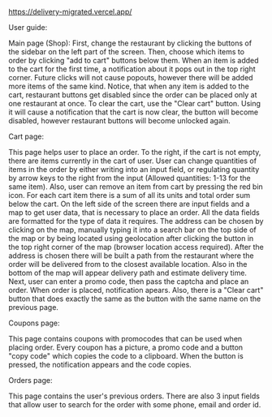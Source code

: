 https://delivery-migrated.vercel.app/

User guide:

Main page (Shop):
First, change the restaurant by clicking the buttons of the sidebar on the left part of the screen.
Then, choose which items to order by clicking "add to cart" buttons below them. When an item is added to the cart for the first time, a notification about it pops out in the top right corner. Future clicks will not cause popouts, however there will be added more items of the same kind.
Notice, that when any item is added to the cart, restaurant buttons get disabled since the order can be placed only at one restaurant at once.
To clear the cart, use the "Clear cart" button. Using it will cause a notification that the cart is now clear, the button will become disabled, however restaurant buttons will become unlocked again.

Cart page:

This page helps user to place an order. To the right, if the cart is not empty, there are items currently in the cart of user. User can change quantities of items in the order by either writing into an input field, or regulating quantity by arrow keys to the right from the input (Allowed quantities: 1-13 for the same item). Also, user can remove an item from cart by pressing the red bin icon. For each cart item there is a sum of all its units and total order sum below the cart.
On the left side of the screen there are input fields and a map to get user data, that is necessary to place an order. All the data fields are formatted for the type of data it requires. The address can be chosen by clicking on the map, manually typing it into a search bar on the top side of the map or by being located using geolocation after clicking the button in the top right corner of the map (browser location access required). After the address is chosen there will be built a path from the restaurant where the order will be delivered from to the closest available location. Also in the bottom of the map will appear delivery path and estimate delivery time. Next, user can enter a promo code, then pass the captcha and place an order. When order is placed, notification apears. Also, there is a "Clear cart" button that does exactly the same as the button with the same name on the previous page.

Coupons page:

This page contains coupons with promocodes that can be used when placing order.
Every coupon has a picture, a promo code and a button "copy code" which copies the code to a clipboard. When the button is pressed, the notification appears and the code copies.

Orders page:

This page contains the user's previous orders. There are also 3 input fields that allow user to search for the order with some phone, email and order id.
